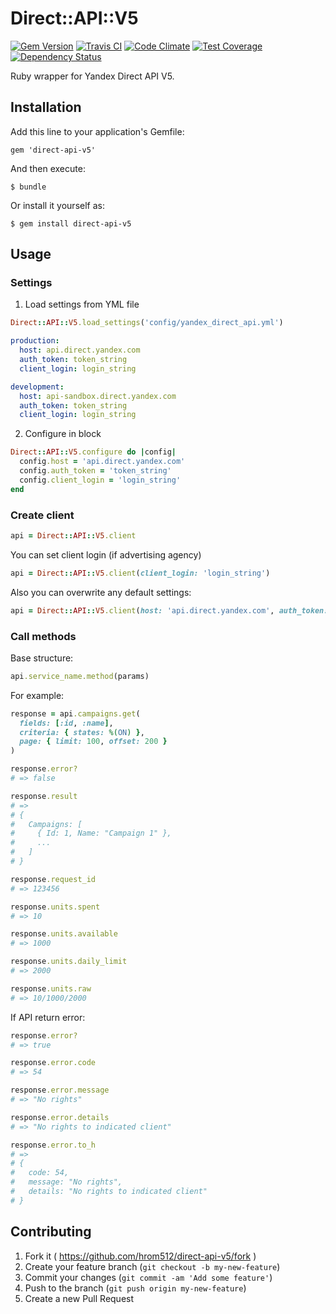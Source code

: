 # Direct::API::V5

[![Gem Version](https://badge.fury.io/rb/direct-api-v5.svg)](https://badge.fury.io/rb/direct-api-v5)
[![Travis CI](https://travis-ci.org/hrom512/direct-api-v5.svg?branch=master)](https://travis-ci.org/hrom512/direct-api-v5)
[![Code Climate](https://codeclimate.com/github/Hrom512/direct-api-v5/badges/gpa.svg)](https://codeclimate.com/github/Hrom512/direct-api-v5)
[![Test Coverage](https://codeclimate.com/github/Hrom512/direct-api-v5/badges/coverage.svg)](https://codeclimate.com/github/Hrom512/direct-api-v5/coverage)
[![Dependency Status](https://gemnasium.com/hrom512/direct-api-v5.svg)](https://gemnasium.com/hrom512/direct-api-v5)

Ruby wrapper for Yandex Direct API V5.


## Installation

Add this line to your application's Gemfile:

    gem 'direct-api-v5'

And then execute:

    $ bundle

Or install it yourself as:

    $ gem install direct-api-v5


## Usage

### Settings

1. Load settings from YML file

  ```ruby
  Direct::API::V5.load_settings('config/yandex_direct_api.yml')
  ```

  ```yml
  production:
    host: api.direct.yandex.com
    auth_token: token_string
    client_login: login_string

  development:
    host: api-sandbox.direct.yandex.com
    auth_token: token_string
    client_login: login_string
  ```

2. Configure in block

  ```ruby
  Direct::API::V5.configure do |config|
    config.host = 'api.direct.yandex.com'
    config.auth_token = 'token_string'
    config.client_login = 'login_string'
  end
  ```

### Create client

```ruby
api = Direct::API::V5.client
```

You can set client login (if advertising agency)

```ruby
api = Direct::API::V5.client(client_login: 'login_string')
```

Also you can overwrite any default settings:

```ruby
api = Direct::API::V5.client(host: 'api.direct.yandex.com', auth_token: 'token')
```

### Call methods

Base structure:

```ruby
api.service_name.method(params)
```

For example:

```ruby
response = api.campaigns.get(
  fields: [:id, :name],
  criteria: { states: %(ON) },
  page: { limit: 100, offset: 200 }
)

response.error?
# => false

response.result
# =>
# {
#   Campaigns: [
#     { Id: 1, Name: "Campaign 1" },
#     ...
#   ]
# }

response.request_id
# => 123456

response.units.spent
# => 10

response.units.available
# => 1000

response.units.daily_limit
# => 2000

response.units.raw
# => 10/1000/2000
```

If API return error:

```ruby
response.error?
# => true

response.error.code
# => 54

response.error.message
# => "No rights"

response.error.details
# => "No rights to indicated client"

response.error.to_h
# =>
# {
#   code: 54,
#   message: "No rights",
#   details: "No rights to indicated client"
# }
```


## Contributing

1. Fork it ( https://github.com/hrom512/direct-api-v5/fork )
2. Create your feature branch (`git checkout -b my-new-feature`)
3. Commit your changes (`git commit -am 'Add some feature'`)
4. Push to the branch (`git push origin my-new-feature`)
5. Create a new Pull Request
